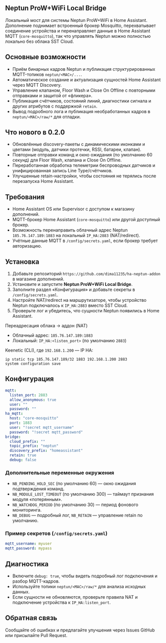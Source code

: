 ﻿## Neptun ProW+WiFi Local Bridge

Локальный мост для системы Neptun ProW+WiFi в Home Assistant.
Дополнение поднимает встроенный брокер Mosquitto, перехватывает соединение устройства и перенаправляет данные
в Home Assistant MQTT (`core-mosquitto`), так что управлять Neptun можно полностью локально без облака SST Cloud.

## Основные возможности
- Приём бинарных кадров Neptun и публикация структурированных MQTT-топиков `neptun/<MAC>/...`.
- Автоматическое создание и актуализация сущностей Home Assistant через MQTT Discovery.
- Управление клапаном, Floor Wash и Close On Offline с повторными отправками и защитой от «фликера».
- Публикация счётчиков, состояний линий, диагностики сигнала и других атрибутов с поддержкой `retain`.
- Вывод подробного лога и публикация необработанных кадров в `neptun/<MAC>/raw/*` для отладки.

## Что нового в 0.2.0
- Обновлённые discovery-пакеты с динамическими иконками и цветами (модуль, датчики протечки, RSSI, батареи, клапан).
- Повторные отправки команд и окно ожидания (по умолчанию 60 секунд) для Floor Wash, клапана и Close On Offline.
- Переработанная обработка телеметрии беспроводных датчиков и унифицированная запись Line Type/счётчиков.
- Улучшенные retain-настройки, чтобы состояния не терялись после перезапуска Home Assistant.

## Требования
- Home Assistant OS или Supervisor с доступом к магазину дополнений.
- MQTT-брокер Home Assistant (`core-mosquitto`) или другой доступный брокер.
- Возможность перенаправить облачный адрес Neptun `185.76.147.189:1883` на локальный `IP_HA:2883` (NAT/redirect).
- Учётные данные MQTT в `/config/secrets.yaml`, если брокер требует авторизацию.

## Установка
1. Добавьте репозиторий `https://github.com/dima11235/ha-neptun-addon` в магазине дополнений.
2. Установите и запустите **Neptun ProW+WiFi Local Bridge**.
3. Заполните раздел «Конфигурация» и добавьте секреты в `/config/secrets.yaml`.
4. Настройте NAT/redirect на маршрутизаторе, чтобы устройство Neptun подключалось к `IP_HA:2883` вместо SST Cloud.
5. Проверьте лог и убедитесь, что сущности Neptun появились в Home Assistant.

Переадресация облака → аддон (NAT)
- Облачный адрес: `185.76.147.189:1883`
- Локальный: `IP_HA:<listen_port>` (по умолчанию `2883`)

Keenetic (CLI), где `192.168.1.200` — IP HA:
```
ip static tcp 185.76.147.189/32 1883 192.168.1.200 2883
system configuration save
```

## Конфигурация
```yaml
mqtt:
  listen_port: 2883
  allow_anonymous: true
  user: ""
  password: ""
ha_mqtt:
  host: "core-mosquitto"
  port: 1883
  user: "!secret mqtt_username"
  password: "!secret mqtt_password"
bridge:
  cloud_prefix: ""
  topic_prefix: "neptun"
  discovery_prefix: "homeassistant"
  retain: true
  debug: false
```


### Дополнительные переменные окружения
- `NB_PENDING_HOLD_SEC` (по умолчанию 60) — окно ожидания подтверждения команд.
- `NB_MODULE_LOST_TIMEOUT` (по умолчанию 300) — таймаут признания модуля «потерянным».
- `NB_WATCHDOG_PERIOD` (по умолчанию 30) — период фонового мониторинга.
- `NB_DEBUG` — подробный лог, `NB_RETAIN` — управление retain по умолчанию.

### Пример секретов (`/config/secrets.yaml`)
```yaml
mqtt_username: myuser
mqtt_password: mypass
```

## Диагностика
- Включите `debug: true`, чтобы видеть подробный лог подключения и разбор MQTT-кадров.
- Используйте топики `neptun/<MAC>/raw/*` для анализа исходных данных.
- Если сущности не обновляются, проверьте правила NAT и подключение устройства к `IP_HA:listen_port`.

## Обратная связь
Сообщайте об ошибках и предлагайте улучшения через Issues GitHub или присылайте Pull Request.
